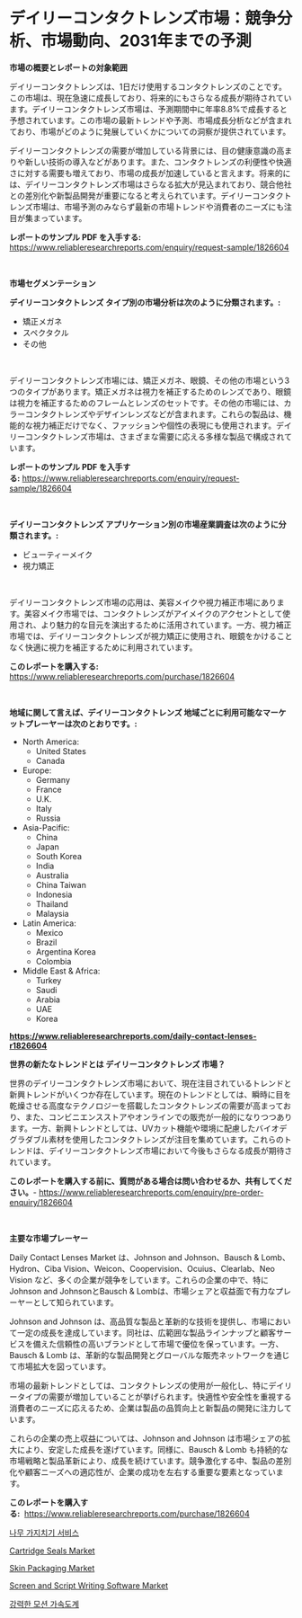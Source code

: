 <p><h1>デイリーコンタクトレンズ市場：競争分析、市場動向、2031年までの予測</h1></p><p><strong>市場の概要とレポートの対象範囲</strong></p>
<p><p>デイリーコンタクトレンズは、1日だけ使用するコンタクトレンズのことです。この市場は、現在急速に成長しており、将来的にもさらなる成長が期待されています。デイリーコンタクトレンズ市場は、予測期間中に年率8.8%で成長すると予想されています。この市場の最新トレンドや予測、市場成長分析などが含まれており、市場がどのように発展していくかについての洞察が提供されています。 </p><p>デイリーコンタクトレンズの需要が増加している背景には、目の健康意識の高まりや新しい技術の導入などがあります。また、コンタクトレンズの利便性や快適さに対する需要も増えており、市場の成長が加速していると言えます。将来的には、デイリーコンタクトレンズ市場はさらなる拡大が見込まれており、競合他社との差別化や新製品開発が重要になると考えられています。デイリーコンタクトレンズ市場は、市場予測のみならず最新の市場トレンドや消費者のニーズにも注目が集まっています。</p></p>
<p><strong>レポートのサンプル PDF を入手する:</strong> <a href="https://www.reliableresearchreports.com/enquiry/request-sample/1826604">https://www.reliableresearchreports.com/enquiry/request-sample/1826604</a></p>
<p>&nbsp;</p>
<p><strong>市場セグメンテーション</strong></p>
<p><strong>デイリーコンタクトレンズ タイプ別の市場分析は次のように分類されます。:</strong></p>
<p><ul><li>矯正メガネ</li><li>スペクタクル</li><li>その他</li></ul></p>
<p>&nbsp;</p>
<p><p>デイリーコンタクトレンズ市場には、矯正メガネ、眼鏡、その他の市場という3つのタイプがあります。矯正メガネは視力を補正するためのレンズであり、眼鏡は視力を補正するためのフレームとレンズのセットです。その他の市場には、カラーコンタクトレンズやデザインレンズなどが含まれます。これらの製品は、機能的な視力補正だけでなく、ファッションや個性の表現にも使用されます。デイリーコンタクトレンズ市場は、さまざまな需要に応える多様な製品で構成されています。</p></p>
<p><strong>レポートのサンプル PDF を入手する:</strong>&nbsp;<a href="https://www.reliableresearchreports.com/enquiry/request-sample/1826604">https://www.reliableresearchreports.com/enquiry/request-sample/1826604</a></p>
<p>&nbsp;</p>
<p><strong> デイリーコンタクトレンズ アプリケーション別の市場産業調査は次のように分類されます。:</strong></p>
<p><ul><li>ビューティーメイク</li><li>視力矯正</li></ul></p>
<p>&nbsp;</p>
<p><p>デイリーコンタクトレンズ市場の応用は、美容メイクや視力補正市場にあります。美容メイク市場では、コンタクトレンズがアイメイクのアクセントとして使用され、より魅力的な目元を演出するために活用されています。一方、視力補正市場では、デイリーコンタクトレンズが視力矯正に使用され、眼鏡をかけることなく快適に視力を補正するために利用されています。</p></p>
<p><strong>このレポートを購入する:</strong>&nbsp; <a href="https://www.reliableresearchreports.com/purchase/1826604">https://www.reliableresearchreports.com/purchase/1826604</a></p>
<p>&nbsp;</p>
<p><strong>地域に関して言えば、デイリーコンタクトレンズ 地域ごとに利用可能なマーケットプレーヤーは次のとおりです。:</strong></p>
<p><ul>
    <li>
        North America:
        <ul>
            <li>United States</li>
            <li>Canada</li>
        </ul>
    </li>
    <li>
        Europe:
        <ul>
            <li>Germany</li>
            <li>France</li>
            <li>U.K.</li>
            <li>Italy</li>
            <li>Russia</li>
        </ul>
    </li>
    <li>
        Asia-Pacific:
        <ul>
            <li>China</li>
            <li>Japan</li>
            <li>South Korea</li>
            <li>India</li>
            <li>Australia</li>
            <li>China Taiwan</li>
            <li>Indonesia</li>
            <li>Thailand</li>
            <li>Malaysia</li>
        </ul>
    </li>
    <li>
        Latin America:
        <ul>
            <li>Mexico</li>
            <li>Brazil</li>
            <li>Argentina Korea</li>
            <li>Colombia</li>
        </ul>
    </li>
    <li>
        Middle East & Africa:
        <ul>
            <li>Turkey</li>
            <li>Saudi</li>
            <li>Arabia</li>
            <li>UAE</li>
            <li>Korea</li>
        </ul>
    </li>
    </ul></p>
<p><strong><a href="https://www.reliableresearchreports.com/daily-contact-lenses-r1826604">https://www.reliableresearchreports.com/daily-contact-lenses-r1826604</a></strong>&nbsp;</p>
<p><strong>世界の新たなトレンドとは デイリーコンタクトレンズ 市場？</strong></p>
<p><p>世界のデイリーコンタクトレンズ市場において、現在注目されているトレンドと新興トレンドがいくつか存在しています。現在のトレンドとしては、瞬時に目を乾燥させる高度なテクノロジーを搭載したコンタクトレンズの需要が高まっており、また、コンビニエンスストアやオンラインでの販売が一般的になりつつあります。一方、新興トレンドとしては、UVカット機能や環境に配慮したバイオデグラダブル素材を使用したコンタクトレンズが注目を集めています。これらのトレンドは、デイリーコンタクトレンズ市場において今後もさらなる成長が期待されています。</p></p>
<p><strong>このレポートを購入する前に、質問がある場合は問い合わせるか、共有してください。</strong>- <a href="https://www.reliableresearchreports.com/enquiry/pre-order-enquiry/1826604">https://www.reliableresearchreports.com/enquiry/pre-order-enquiry/1826604</a></p>
<p>&nbsp;</p>
<p><strong>主要な市場プレーヤー</strong></p>
<p><p>Daily Contact Lenses Market は、Johnson and Johnson、Bausch & Lomb、Hydron、Ciba Vision、Weicon、Coopervision、Ocuius、Clearlab、Neo Vision など、多くの企業が競争をしています。これらの企業の中で、特にJohnson and JohnsonとBausch & Lombは、市場シェアと収益面で有力なプレーヤーとして知られています。</p><p>Johnson and Johnson は、高品質な製品と革新的な技術を提供し、市場において一定の成長を達成しています。同社は、広範囲な製品ラインナップと顧客サービスを備えた信頼性の高いブランドとして市場で優位を保っています。一方、Bausch & Lomb は、革新的な製品開発とグローバルな販売ネットワークを通じて市場拡大を図っています。</p><p>市場の最新トレンドとしては、コンタクトレンズの使用が一般化し、特にデイリータイプの需要が増加していることが挙げられます。快適性や安全性を重視する消費者のニーズに応えるため、企業は製品の品質向上と新製品の開発に注力しています。</p><p>これらの企業の売上収益については、Johnson and Johnson は市場シェアの拡大により、安定した成長を遂げています。同様に、Bausch & Lomb も持続的な市場戦略と製品革新により、成長を続けています。競争激化する中、製品の差別化や顧客ニーズへの適応性が、企業の成功を左右する重要な要素となっています。</p></p>
<p><strong>このレポートを購入する:</strong>&nbsp;&nbsp;<a href="https://www.reliableresearchreports.com/purchase/1826604">https://www.reliableresearchreports.com/purchase/1826604</a></p>
<p><p><a href="https://medium.com/@snake68678/%EB%82%98%EB%AC%B4-%EA%B0%80%EC%A7%80%EC%B9%98%EA%B8%B0-%EC%84%9C%EB%B9%84%EC%8A%A4-%EC%8B%9C%EC%9E%A5-%EA%B7%9C%EB%AA%A8-%EC%8B%9C%EC%9E%A5-%EC%A0%84%EB%A7%9D-%EB%B0%8F-%EC%8B%9C%EC%9E%A5-%EC%98%88%EC%B8%A1-2024%EB%85%84%EB%B6%80%ED%84%B0-2031%EB%85%84%EA%B9%8C%EC%A7%80-a73d16a40ff4">나무 가지치기 서비스</a></p><p><a href="https://medium.com/@jake.welch08857/cartridge-seals-market-size-market-outlook-and-market-forecast-2024-to-2031-30d16560550c">Cartridge Seals Market</a></p><p><a href="https://www.linkedin.com/pulse/analyzing-skin-packaging-market-global-industry-perspective-forecast-m9y0f?trackingId=73GbQFZmagMhEH5gyeE85Q%3D%3D">Skin Packaging Market</a></p><p><a href="https://www.linkedin.com/pulse/screen-script-writing-software-market-furnishes-information-share-eoq0f?trackingId=82cScMVYQj%2BqxoiKEL63bQ%3D%3D">Screen and Script Writing Software Market</a></p><p><a href="https://medium.com/@randyhuel1979/%EA%B0%95%ED%95%9C-%EB%8F%99%EC%A1%B0-%EA%B0%80%EC%86%8D%EB%8F%84%EA%B3%84-%EC%8B%9C%EC%9E%A5-%EB%B6%84%EC%84%9D-cagr-%EC%8B%9C%EC%9E%A5-%EC%84%B8%EB%B6%84%ED%99%94-%EB%B0%8F-%EA%B8%80%EB%A1%9C%EB%B2%8C-%EC%82%B0%EC%97%85-%EA%B0%9C%EC%9A%94-da1074cb5aa3">강력한 모션 가속도계</a></p></p>